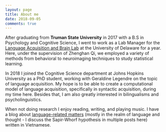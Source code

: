 ```yaml
---
layout: page
title: About me
date: 2018-09-05
comments: true
---
```

After graduating from **Truman State University** in 2017 with a B.S in Psychology and Cognitive Science, I went to work as a Lab Manager for the [Language Acquisition and Brain Lab](https://sites.udel.edu/q-lab/people/) at the University of Delaware for a year. Here, under the supervision of Zhenghan Qi, we employed a variety of methods from behavioral to neuroimaging techniques to study statistical learning. 
    
In 2018 I joined the Cognitive Science department at Johns Hopkins University as a PhD student, working with Geraldine Legendre on the topic of language acquisition. My hope is to be able to create a computational model of language acquisition, specifically in syntactic acquisition, during my time here. Besides that, I am also greatly interested in bilingualisms and psycholinguistics. 
    
When not doing research I enjoy reading, writing, and playing music. I have a blog about [language-related matters](https://wordinthesea.wordpress.com/) (mostly in the realm of language and thought - I discuss the Sapir-Whorf hypothesis in multiple posts here) written in Vietnamese.
    
    
